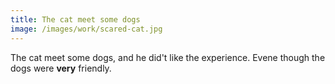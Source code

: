 ```yaml
---
title: The cat meet some dogs
image: /images/work/scared-cat.jpg
---
```


The cat meet some dogs, and he did't like the experience. Evene though the dogs were **very** friendly.